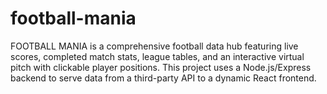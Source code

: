 # football-mania
FOOTBALL MANIA is a comprehensive football data hub featuring live scores, completed match stats, league tables, and an interactive virtual pitch with clickable player positions. This project uses a Node.js/Express backend to serve data from a third-party API to a dynamic React frontend.
